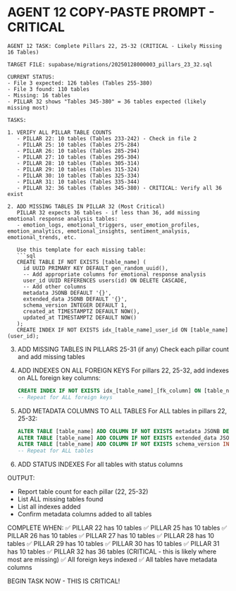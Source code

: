 # AGENT 12 COPY-PASTE PROMPT - CRITICAL

```
AGENT 12 TASK: Complete Pillars 22, 25-32 (CRITICAL - Likely Missing 16 Tables)

TARGET FILE: supabase/migrations/20250128000003_pillars_23_32.sql

CURRENT STATUS:
- File 3 expected: 126 tables (Tables 255-380)
- File 3 found: 110 tables
- Missing: 16 tables
- PILLAR 32 shows "Tables 345-380" = 36 tables expected (likely missing most)

TASKS:

1. VERIFY ALL PILLAR TABLE COUNTS
   - PILLAR 22: 10 tables (Tables 233-242) - Check in file 2
   - PILLAR 25: 10 tables (Tables 275-284)
   - PILLAR 26: 10 tables (Tables 285-294)
   - PILLAR 27: 10 tables (Tables 295-304)
   - PILLAR 28: 10 tables (Tables 305-314)
   - PILLAR 29: 10 tables (Tables 315-324)
   - PILLAR 30: 10 tables (Tables 325-334)
   - PILLAR 31: 10 tables (Tables 335-344)
   - PILLAR 32: 36 tables (Tables 345-380) - CRITICAL: Verify all 36 exist

2. ADD MISSING TABLES IN PILLAR 32 (Most Critical)
   PILLAR 32 expects 36 tables - if less than 36, add missing emotional response analysis tables:
   - emotion_logs, emotional_triggers, user_emotion_profiles, emotion_analytics, emotional_insights, sentiment_analysis, emotional_trends, etc.
   
   Use this template for each missing table:
   ```sql
   CREATE TABLE IF NOT EXISTS [table_name] (
     id UUID PRIMARY KEY DEFAULT gen_random_uuid(),
     -- Add appropriate columns for emotional response analysis
     user_id UUID REFERENCES users(id) ON DELETE CASCADE,
     -- Add other columns
     metadata JSONB DEFAULT '{}',
     extended_data JSONB DEFAULT '{}',
     schema_version INTEGER DEFAULT 1,
     created_at TIMESTAMPTZ DEFAULT NOW(),
     updated_at TIMESTAMPTZ DEFAULT NOW()
   );
   CREATE INDEX IF NOT EXISTS idx_[table_name]_user_id ON [table_name](user_id);
   ```

3. ADD MISSING TABLES IN PILLARS 25-31 (if any)
   Check each pillar count and add missing tables

4. ADD INDEXES ON ALL FOREIGN KEYS
   For pillars 22, 25-32, add indexes on ALL foreign key columns:
   ```sql
   CREATE INDEX IF NOT EXISTS idx_[table_name]_[fk_column] ON [table_name]([fk_column]);
   -- Repeat for ALL foreign keys
   ```

5. ADD METADATA COLUMNS TO ALL TABLES
   For ALL tables in pillars 22, 25-32:
   ```sql
   ALTER TABLE [table_name] ADD COLUMN IF NOT EXISTS metadata JSONB DEFAULT '{}';
   ALTER TABLE [table_name] ADD COLUMN IF NOT EXISTS extended_data JSONB DEFAULT '{}';
   ALTER TABLE [table_name] ADD COLUMN IF NOT EXISTS schema_version INTEGER DEFAULT 1;
   -- Repeat for ALL tables
   ```

6. ADD STATUS INDEXES
   For all tables with status columns

OUTPUT:
- Report table count for each pillar (22, 25-32)
- List ALL missing tables found
- List all indexes added
- Confirm metadata columns added to all tables

COMPLETE WHEN:
✅ PILLAR 22 has 10 tables
✅ PILLAR 25 has 10 tables
✅ PILLAR 26 has 10 tables
✅ PILLAR 27 has 10 tables
✅ PILLAR 28 has 10 tables
✅ PILLAR 29 has 10 tables
✅ PILLAR 30 has 10 tables
✅ PILLAR 31 has 10 tables
✅ PILLAR 32 has 36 tables (CRITICAL - this is likely where most are missing)
✅ All foreign keys indexed
✅ All tables have metadata columns

BEGIN TASK NOW - THIS IS CRITICAL!
```

